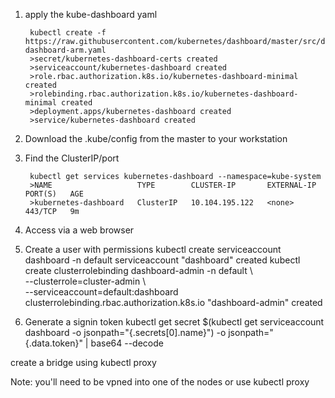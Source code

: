 1. apply the kube-dashboard yaml

        kubectl create -f https://raw.githubusercontent.com/kubernetes/dashboard/master/src/deploy/recommended/kubernetes-dashboard-arm.yaml
        >secret/kubernetes-dashboard-certs created
        >serviceaccount/kubernetes-dashboard created
        >role.rbac.authorization.k8s.io/kubernetes-dashboard-minimal created
        >rolebinding.rbac.authorization.k8s.io/kubernetes-dashboard-minimal created
        >deployment.apps/kubernetes-dashboard created
        >service/kubernetes-dashboard created

2. Download the .kube/config from the master to your workstation

3. Find the ClusterIP/port

        kubectl get services kubernetes-dashboard --namespace=kube-system
        >NAME                   TYPE        CLUSTER-IP       EXTERNAL-IP   PORT(S)   AGE
        >kubernetes-dashboard   ClusterIP   10.104.195.122   <none>        443/TCP   9m

4. Access via a web browser

5. Create a user with permissions
kubectl create serviceaccount dashboard -n default
serviceaccount "dashboard" created
kubectl create clusterrolebinding dashboard-admin -n default \  
  --clusterrole=cluster-admin \  
  --serviceaccount=default:dashboard
  clusterrolebinding.rbac.authorization.k8s.io "dashboard-admin" created

1. Generate a signin token
kubectl get secret $(kubectl get serviceaccount dashboard -o jsonpath="{.secrets[0].name}") -o jsonpath="{.data.token}" | base64 --decode

create a bridge using kubectl proxy

   Note: you'll need to be vpned into one of the nodes or use kubectl proxy
<!--stackedit_data:
eyJoaXN0b3J5IjpbLTE5MTUwODQxMTEsLTIwNDk2NjMzNDUsLT
E3MDA5NjAwMjBdfQ==
-->